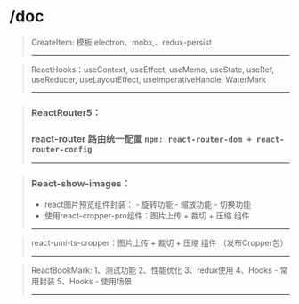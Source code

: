 # /doc

> CreateItem: 模板 electron、mobx,、redux-persist
>
> ---

> ReactHooks：useContext, useEffect, useMemo, useState, useRef, useReducer, useLayoutEffect, useImperativeHandle, WaterMark
>
> ---

> ### ReactRouter5：
>
> ### react-router 路由统一配置  `npm: react-router-dom + react-router-config`
>
> ---

> ### React-show-images：
>
> - react图片预览组件封装： - 旋转功能 - 缩放功能 - 切换功能
> - 使用react-cropper-pro组件：图片上传 + 裁切 + 压缩 组件
>
> ---

> react-umi-ts-cropper：图片上传 + 裁切 + 压缩 组件 （发布Cropper包）
>
> ---

> ReactBookMark:
> 1、测试功能
> 2、性能优化
> 3、redux使用
> 4、Hooks - 常用封装
> 5、Hooks - 使用场景
>
> ---
